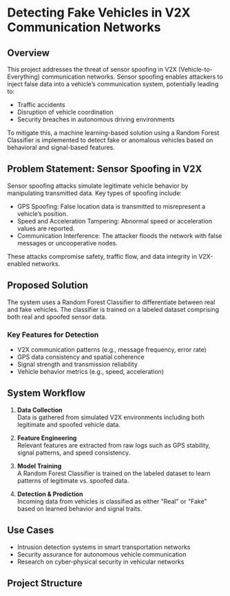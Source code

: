 # Detecting Fake Vehicles in V2X Communication Networks

## Overview
This project addresses the threat of sensor spoofing in V2X (Vehicle-to-Everything) communication networks. Sensor spoofing enables attackers to inject false data into a vehicle’s communication system, potentially leading to:

- Traffic accidents  
- Disruption of vehicle coordination  
- Security breaches in autonomous driving environments

To mitigate this, a machine learning-based solution using a Random Forest Classifier is implemented to detect fake or anomalous vehicles based on behavioral and signal-based features.

## Problem Statement: Sensor Spoofing in V2X

Sensor spoofing attacks simulate legitimate vehicle behavior by manipulating transmitted data. Key types of spoofing include:

- GPS Spoofing: False location data is transmitted to misrepresent a vehicle’s position.  
- Speed and Acceleration Tampering: Abnormal speed or acceleration values are reported.  
- Communication Interference: The attacker floods the network with false messages or uncooperative nodes.

These attacks compromise safety, traffic flow, and data integrity in V2X-enabled networks.

## Proposed Solution

The system uses a Random Forest Classifier to differentiate between real and fake vehicles. The classifier is trained on a labeled dataset comprising both real and spoofed sensor data.

### Key Features for Detection

- V2X communication patterns (e.g., message frequency, error rate)
- GPS data consistency and spatial coherence
- Signal strength and transmission reliability
- Vehicle behavior metrics (e.g., speed, acceleration)

## System Workflow

1. **Data Collection**  
   Data is gathered from simulated V2X environments including both legitimate and spoofed vehicle data.

2. **Feature Engineering**  
   Relevant features are extracted from raw logs such as GPS stability, signal patterns, and speed consistency.

3. **Model Training**  
   A Random Forest Classifier is trained on the labeled dataset to learn patterns of legitimate vs. spoofed data.

4. **Detection & Prediction**  
   Incoming data from vehicles is classified as either "Real" or "Fake" based on learned behavior and signal traits.

## Use Cases

- Intrusion detection systems in smart transportation networks  
- Security assurance for autonomous vehicle communication  
- Research on cyber-physical security in vehicular networks

## Project Structure

